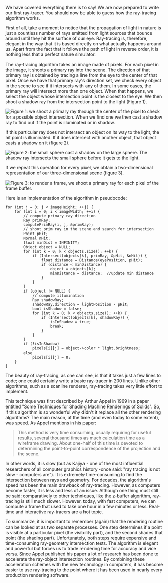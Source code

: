 We have covered everything there is to say! We are now prepared to write our first ray-tracer. You should now be able to guess how the ray-tracing algorithm works.

First of all, take a moment to notice that the propagation of light in nature is just a countless number of rays emitted from light sources that bounce around until they hit the surface of our eye. Ray-tracing is, therefore, elegant in the way that it is based directly on what actually happens around us. Apart from the fact that it follows the path of light in reverse order, it is nothing less that a perfect nature simulator.

The ray-tracing algorithm takes an image made of pixels. For each pixel in the image, it shoots a primary ray into the scene. The direction of that primary ray is obtained by tracing a line from the eye to the center of that pixel. Once we have that primary ray's direction set, we check every object in the scene to see if it intersects with any of them. In some cases, the primary ray will intersect more than one object. When that happens, we select the object whose intersection point is the closest to the eye. We then shoot a shadow ray from the intersection point to the light (Figure 1). 

![Figure 1: we shoot a primary ray through the center of the pixel to check for a possible object intersection. When we find one we then cast a shadow ray to find out if the point is illuminated or in shadow.](/images/introduction-to-ray-tracing/lightingnoshadow.gif)

If this particular ray does not intersect an object on its way to the light, the hit point is illuminated. If it does intersect with another object, that object casts a shadow on it (figure 2).

![Figure 2: the small sphere cast a shadow on the large sphere. The shadow ray intersects the small sphere before it gets to the light.](/images/introduction-to-ray-tracing/lightingshadow.gif)

If we repeat this operation for every pixel, we obtain a two-dimensional representation of our three-dimensional scene (figure 3).

![Figure 3: to render a frame, we shoot a primary ray for each pixel of the frame buffer.](/images/introduction-to-ray-tracing/pixelrender.gif)

Here is an implementation of the algorithm in pseudocode:

```
for (int j = 0; j < imageHeight; ++j) { 
    for (int i = 0; i < imageWidth; ++i) { 
        // compute primary ray direction
        Ray primRay; 
        computePrimRay(i, j, &primRay); 
        // shoot prim ray in the scene and search for intersection
        Point pHit; 
        Normal nHit; 
        float minDist = INFINITY; 
        Object object = NULL; 
        for (int k = 0; k < objects.size(); ++k) { 
            if (Intersect(objects[k], primRay, &pHit, &nHit)) { 
                float distance = Distance(eyePosition, pHit); 
                if (distance < minDistance) { 
                    object = objects[k]; 
                    minDistance = distance;  //update min distance 
                } 
            } 
        } 
        if (object != NULL) { 
            // compute illumination
            Ray shadowRay; 
            shadowRay.direction = lightPosition - pHit; 
            bool isShadow = false; 
            for (int k = 0; k < objects.size(); ++k) { 
                if (Intersect(objects[k], shadowRay)) { 
                    isInShadow = true; 
                    break; 
                } 
            } 
        } 
        if (!isInShadow) 
            pixels[i][j] = object->color * light.brightness; 
        else 
            pixels[i][j] = 0; 
    } 
} 
```

The beauty of ray-tracing, as one can see, is that it takes just a few lines to code; one could certainly write a basic ray-tracer in 200 lines. Unlike other algorithms, such as a scanline renderer, ray-tracing takes very little effort to implement.

This technique was first described by Arthur Appel in 1969 in a paper entitled "Some Techniques for Shading Machine Renderings of Solids". So, if this algorithm is so wonderful why didn't it replace all the other rendering algorithms? The main reason, at the time (and even today to some extent), was speed. As Appel mentions in his paper:

> This method is very time consuming, usually requiring for useful results, several thousand times as much calculation time as a wireframe drawing. About one-half of this time is devoted to determining the point-to-point correspondence of the projection and the scene.

In other words, it is slow (but as Kajiya - one of the most influential researchers of all computer graphics history -once said: "ray tracing is not slow - computers are"). It is extremely time-consuming to find the intersection between rays and geometry. For decades, the algorithm's speed has been the main drawback of ray-tracing. However, as computers become faster, it is less and less of an issue. Although one thing must still be said: comparatively to other techniques, like the z-buffer algorithm, ray-tracing is still much slower. However, today, with fast computers, we can compute a frame that used to take one hour in a few minutes or less. Real-time and interactive ray-tracers are a hot topic.

To summarize, it is important to remember (again) that the rendering routine can be looked at as two separate processes. One step determines if a point is visible at a particular pixel (the visibility part), and the second shades that point (the shading part). Unfortunately, both steps require expensive and time-consuming ray-geometry intersection tests. The algorithm is elegant and powerful but forces us to trade rendering time for accuracy and vice versa. Since Appel published his paper a lot of research has been done to accelerate the ray-object intersection routines. By combining these acceleration schemes with the new technology in computers, it has become easier to use ray-tracing to the point where it has been used in nearly every production rendering software.

